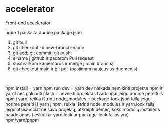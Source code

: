 # accelerator

Front-end accelerator

node 1 paskaita double package.json

1. git pull
2. git checkout -b new-branch-name
3. git add; git commit; git push;
4. einame į github ir padarom Pull request
5. susitvarkom komentarus ir merge į main branchą
6. git checkout main ir git pull (pasiimam naujausius duomenis)

<br/>

npm install = yarn
npm run dev = yarn dev
niekada nemixinti projekte npm ir yarn! nes gali būti clash ir neveikti projektas tvarkingai
jeigu norime pereiti iš npm į yarn, reikia ištrinti node_modules ir package-lock.json failą
jeigu norime pereiti iš yarn į npm, reikia ištrinti node_modules ir yarn.lock failą
jeigu atsisiunčiat ne savo projektą, atkreipti dėmesį koks modulių installeris naudojamas (ieškoti ar yarn.lock ar package-lock failas yra)
npm/yarn/pnpm
